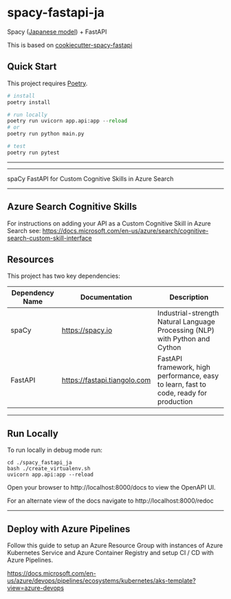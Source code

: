 # spacy-fastapi-ja

Spacy ([Japanese model](https://spacy.io/models/ja)) + FastAPI

This is based on [cookiecutter-spacy-fastapi](https://github.com/microsoft/cookiecutter-spacy-fastapi)

## Quick Start

This project requires [Poetry](https://python-poetry.org/).

```python
# install
poetry install

# run locally
poetry run uvicorn app.api:app --reload
# or 
poetry run python main.py

# test
poetry run pytest
```

--- 
---

spaCy FastAPI for Custom Cognitive Skills in Azure Search

---

## Azure Search Cognitive Skills
For instructions on adding your API as a Custom Cognitive Skill in Azure Search see:
https://docs.microsoft.com/en-us/azure/search/cognitive-search-custom-skill-interface

## Resources
This project has two key dependencies:

| Dependency Name | Documentation                | Description                                                                            |
|-----------------|------------------------------|----------------------------------------------------------------------------------------|
| spaCy           | https://spacy.io             | Industrial-strength Natural Language Processing (NLP) with Python and Cython           |
| FastAPI         | https://fastapi.tiangolo.com | FastAPI framework, high performance, easy to learn, fast to code, ready for production |
---

## Run Locally
To run locally in debug mode run:

```
cd ./spacy_fastapi_ja
bash ./create_virtualenv.sh
uvicorn app.api:app --reload
```
Open your browser to http://localhost:8000/docs to view the OpenAPI UI.


For an alternate view of the docs navigate to http://localhost:8000/redoc

---

## Deploy with Azure Pipelines
Follow this guide to setup an Azure Resource Group with instances of Azure Kubernetes Service and Azure Container Registry and setup CI / CD with Azure Pipelines.

https://docs.microsoft.com/en-us/azure/devops/pipelines/ecosystems/kubernetes/aks-template?view=azure-devops
